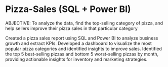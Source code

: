 # Pizza-Sales (SQL + Power BI)
ABJECTIVE: To analyze the data, find the top-selling category of pizza, and help sellers improve their pizza sales in that particular category

Created a pizza sales report using SQL and Power BI to analyze business growth and extract KPIs.
Developed a dashboard to visualize the most popular pizza categories and identified insights to improve sales.
Identified the top 5 best-selling pizzas and bottom 5 worst-selling pizzas by month, providing actionable insights for inventory and marketing strategies.
